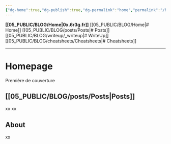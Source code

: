 ```yaml
---
{"dg-home":true,"dg-publish":true,"dg-permalink":"home","permalink":"/home/","tags":"gardenEntry","dgPassFrontmatter":true}
---
```


**[[05_PUBLIC/BLOG/Home\|0x.6r3g.fr]]** [[05_PUBLIC/BLOG/Home\|# Home]] [[05_PUBLIC/BLOG/posts/Posts\|# Posts]] [[05_PUBLIC/BLOG/writeup/_writeup\|# WriteUp]] [[05_PUBLIC/BLOG/cheatsheets/Cheatsheets\|# Cheatsheets]] 

---

# Homepage
Première de couverture

## [[05_PUBLIC/BLOG/posts/Posts\|Posts]]

xx
xx

## About

xx

